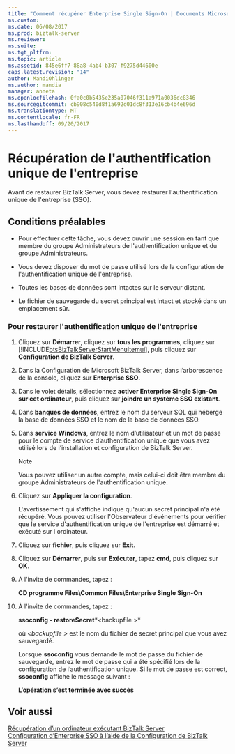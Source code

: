 ```yaml
---
title: "Comment récupérer Enterprise Single Sign-On | Documents Microsoft"
ms.custom: 
ms.date: 06/08/2017
ms.prod: biztalk-server
ms.reviewer: 
ms.suite: 
ms.tgt_pltfrm: 
ms.topic: article
ms.assetid: 845e6ff7-88a8-4ab4-b307-f9275d44600e
caps.latest.revision: "14"
author: MandiOhlinger
ms.author: mandia
manager: anneta
ms.openlocfilehash: 0fa0c0b5435e235a07046f311a971a0036dc8346
ms.sourcegitcommit: cb908c540d8f1a692d01dc8f313e16cb4b4e696d
ms.translationtype: MT
ms.contentlocale: fr-FR
ms.lasthandoff: 09/20/2017
---
```

# <a name="how-to-recover-enterprise-single-sign-on"></a>Récupération de l'authentification unique de l'entreprise
Avant de restaurer BizTalk Server, vous devez restaurer l'authentification unique de l'entreprise (SSO).  
  
## <a name="prerequisites"></a>Conditions préalables  
  
-   Pour effectuer cette tâche, vous devez ouvrir une session en tant que membre du groupe Administrateurs de l'authentification unique et du groupe Administrateurs.  
  
-   Vous devez disposer du mot de passe utilisé lors de la configuration de l'authentification unique de l'entreprise.  
  
-   Toutes les bases de données sont intactes sur le serveur distant.  
  
-   Le fichier de sauvegarde du secret principal est intact et stocké dans un emplacement sûr.  
  
### <a name="to-recover-enterprise-single-sign-on"></a>Pour restaurer l'authentification unique de l'entreprise  
  
1.  Cliquez sur **Démarrer**, cliquez sur **tous les programmes**, cliquez sur [!INCLUDE[btsBizTalkServerStartMenuItemui](../includes/btsbiztalkserverstartmenuitemui-md.md)], puis cliquez sur **Configuration de BizTalk Server**.  
  
2.  Dans la Configuration de Microsoft BizTalk Server, dans l’arborescence de la console, cliquez sur **Enterprise SSO**.  
  
3.  Dans le volet détails, sélectionnez **activer Enterprise Single Sign-On sur cet ordinateur**, puis cliquez sur **joindre un système SSO existant**.  
  
4.  Dans **banques de données**, entrez le nom du serveur SQL qui héberge la base de données SSO et le nom de la base de données SSO.  
  
5.  Dans **service Windows**, entrez le nom d’utilisateur et un mot de passe pour le compte de service d’authentification unique que vous avez utilisé lors de l’installation et configuration de BizTalk Server.  
  
    > [!NOTE]
    >  Vous pouvez utiliser un autre compte, mais celui-ci doit être membre du groupe Administrateurs de l'authentification unique.  
  
6.  Cliquez sur **Appliquer la configuration**.  
  
     L'avertissement qui s'affiche indique qu'aucun secret principal n'a été récupéré. Vous pouvez utiliser l'Observateur d'événements pour vérifier que le service d'authentification unique de l'entreprise est démarré et exécuté sur l'ordinateur.  
  
7.  Cliquez sur **fichier**, puis cliquez sur **Exit**.  
  
8.  Cliquez sur **Démarrer**, puis sur **Exécuter**, tapez **cmd**, puis cliquez sur **OK**.  
  
9. À l'invite de commandes, tapez :  
  
     **CD programme Files\Common Files\Enterprise Single Sign-On**  
  
10. À l'invite de commandes, tapez :  
  
     **ssoconfig - restoreSecret***\<backupfile >*   
  
     où  *\<backupfile >* est le nom du fichier de secret principal que vous avez sauvegardé.  
  
     Lorsque **ssoconfig** vous demande le mot de passe du fichier de sauvegarde, entrez le mot de passe qui a été spécifié lors de la configuration de l’authentification unique. Si le mot de passe est correct, **ssoconfig** affiche le message suivant :  
  
     **L’opération s’est terminée avec succès**  
  
## <a name="see-also"></a>Voir aussi  
 [Récupération d’un ordinateur exécutant BizTalk Server](../core/recovering-a-computer-running-biztalk-server.md)   
 [Configuration d’Enterprise SSO à l’aide de la Configuration de BizTalk Server](http://msdn.microsoft.com/library/f63d1aec-a8c7-4e76-a67f-19af69e252f0)